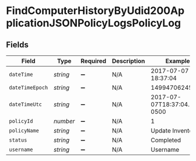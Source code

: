 # FindComputerHistoryByUdid200ApplicationJSONPolicyLogsPolicyLog


## Fields

| Field                        | Type                         | Required                     | Description                  | Example                      |
| ---------------------------- | ---------------------------- | ---------------------------- | ---------------------------- | ---------------------------- |
| `dateTime`                   | *string*                     | :heavy_minus_sign:           | N/A                          | 2017-07-07 18:37:04          |
| `dateTimeEpoch`              | *string*                     | :heavy_minus_sign:           | N/A                          | 1499470624555                |
| `dateTimeUtc`                | *string*                     | :heavy_minus_sign:           | N/A                          | 2017-07-07T18:37:04.555-0500 |
| `policyId`                   | *number*                     | :heavy_minus_sign:           | N/A                          | 1                            |
| `policyName`                 | *string*                     | :heavy_minus_sign:           | N/A                          | Update Inventory             |
| `status`                     | *string*                     | :heavy_minus_sign:           | N/A                          | Completed                    |
| `username`                   | *string*                     | :heavy_minus_sign:           | N/A                          | Username                     |